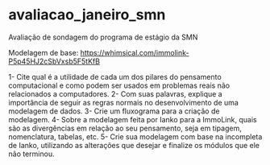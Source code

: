 # avaliacao_janeiro_smn
Avaliação de sondagem do programa de estágio da SMN

Modelagem de base: https://whimsical.com/immolink-P5p45HJ2cSbVxsb5F5tKfB

1- Cite qual é a utilidade de cada um dos pilares do pensamento computacional e como podem ser usados em problemas reais não relacionados a computadores.
2- Com suas palavras, explique a importância de seguir as regras normais no desenvolvimento de uma modelagem de dados.
3- Crie um fluxograma para a criação de modelagem.
4- Sobre a modelagem feita por Ianko para a ImmoLink, quais são as divergências em relação ao seu pensamento, seja em tipagem, nomenclatura, tabelas, etc.
5- Crie sua modelagem com base na incompleta de Ianko, utilizando as alterações que desejar e finalize os módulos que ele não terminou. 